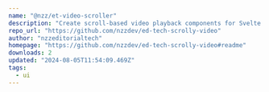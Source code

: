 ```yaml
---
name: "@nzz/et-video-scroller"
description: "Create scroll-based video playback components for Svelte."
repo_url: "https://github.com/nzzdev/ed-tech-scrolly-video"
author: "nzzeditorialtech"
homepage: "https://github.com/nzzdev/ed-tech-scrolly-video#readme"
downloads: 2
updated: "2024-08-05T11:54:09.469Z"
tags: 
  - ui
---
```

